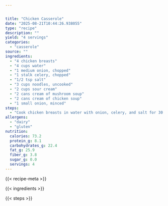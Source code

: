 ```yaml
---


title: "Chicken Casserole"
date: "2025-08-21T10:44:26.938055"
type: "recipe"
description: ""
yield: "4 servings"
categories:
  - "casserole"
source: ""
ingredients:
  - "4 chicken breasts"
  - "4 cups water"
  - "1 medium onion, chopped"
  - "1 stalk celery, chopped"
  - "1/2 tsp salt"
  - "3 cups noodles, uncooked"
  - "2 cups sour cream"
  - "2 cans cream of mushroom soup"
  - "2 cans cream of chicken soup"
  - "1 small onion, minced"
steps:
  - "Cook chicken breasts in water with onion, celery, and salt for 30 minutes. Remove chicken and vegetables. Cook noodles in chicken broth for 10 minutes. Drain. Add rest of ingredients. Put into 9 x 13 casserole. Bake 30-45 minutes in 350 degree oven."
allergens:
  - "dairy"
  - "gluten"
nutrition:
  calories: 73.2
  protein_g: 8.1
  carbohydrates_g: 22.4
  fat_g: 25.9
  fiber_g: 3.8
  sugar_g: 0.0
  servings: 4
---
```


{{< recipe-meta >}}

{{< ingredients >}}

{{< steps >}}
